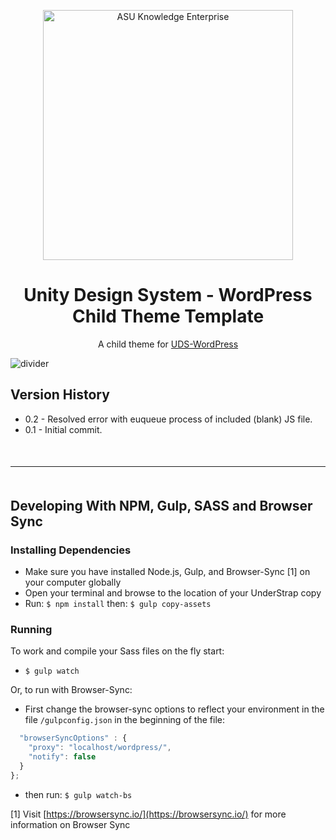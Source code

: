 <p align="center">
  <img src="https://cdn.infonet.research.asu.edu/assets/asu_asu_knowledge_enterprise_horiz_150ppi.png" alt="ASU Knowledge Enterprise" width="400" />
</p>

<h1 align="center">Unity Design System - WordPress Child Theme Template</h1>

<p align="center">A child theme for <a href="https://github.com/asu-ke-web-services/UDS-WordPress-Theme">UDS-WordPress</a></p>

![divider](https://cdn.infonet.research.asu.edu/assets/divider.png)

## Version History

- 0.2 - Resolved error with euqueue process of included (blank) JS file. 
- 0.1 - Initial commit.

<hr style="margin:50px 0;"> 

## Developing With NPM, Gulp, SASS and Browser Sync

### Installing Dependencies
- Make sure you have installed Node.js, Gulp, and Browser-Sync [1] on your computer globally
- Open your terminal and browse to the location of your UnderStrap copy
- Run: `$ npm install` then: `$ gulp copy-assets`

### Running
To work and compile your Sass files on the fly start:

- `$ gulp watch`

Or, to run with Browser-Sync:

- First change the browser-sync options to reflect your environment in the file `/gulpconfig.json` in the beginning of the file:
```javascript
  "browserSyncOptions" : {
    "proxy": "localhost/wordpress/",
    "notify": false
  }
};
```
- then run: `$ gulp watch-bs`

[1] Visit [https://browsersync.io/](https://browsersync.io/) for more information on Browser Sync
